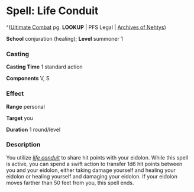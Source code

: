 # Spell: Life Conduit

^([Ultimate Combat][ss-life-conduit] pg. **LOOKUP** | PFS Legal | [Archives of Nehtys][sn-life-conduit])

**School** conjuration (healing); **Level** summoner 1

### Casting

**Casting Time** 1 standard action  

**Components** V, S

### Effect

**Range** personal  

**Target** you  

**Duration** 1 round/level

### Description

You utilize _[life conduit]_ to share hit points with your eidolon. While this spell is active, you can spend a swift action to transfer 1d6 hit points between you and your eidolon, either taking damage yourself and healing your eidolon or healing yourself and damaging your eidolon. If your eidolon moves farther than 50 feet from you, this spell ends.

[ss-life-conduit]: http://paizo.com/pathfinderRPG/v57
[sn-life-conduit]: http://www.archivesofnethys.com/SpellDisplay.aspx?ItemName=Life%20Conduit
[life conduit]: http://www.archivesofnethys.com/SpellDisplay.aspx?ItemName=life%20conduit